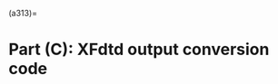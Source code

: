 (a313)=
# Part (C): XFdtd output conversion code

<!-- ```{eval-rst} -->
<!-- ..  todo:: -->
<!--  -->
<!--     change this page to ``part_c.py`` API -->
<!-- ``` -->
<!--  -->
<!-- Part (C), which calls `Part\_C.sh` is responsible for converting our XFdtd -->
<!-- output format. In order to run AraSim we need to make the files that XFdtd -->
<!-- outputs readable by AraSim. This means converting the .uan files from XF into -->
<!-- .dat files that AraSim can read. This is done in the XFintoARA.py file. Once -->
<!-- this is done we move them into the AraSim directory. -->
